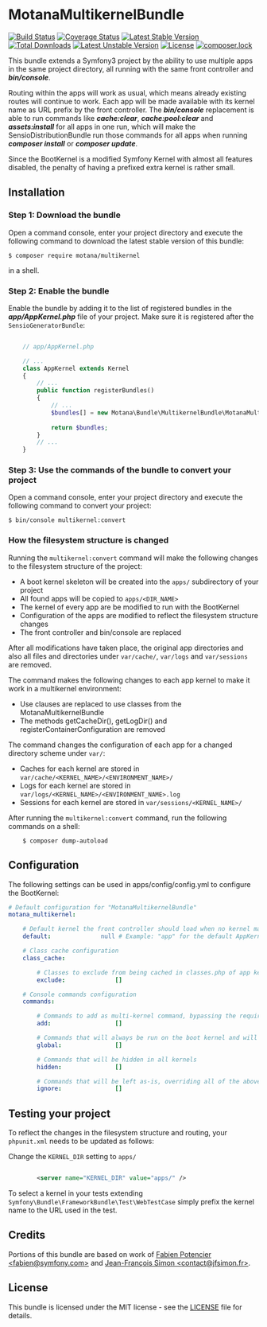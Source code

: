 # MotanaMultikernelBundle

[![Build Status](https://travis-ci.org/KintradimCrux/motana-multikernel.svg?branch=master)](https://travis-ci.org/KintradimCrux/motana-multikernel)
[![Coverage Status](https://coveralls.io/repos/github/KintradimCrux/motana-multikernel/badge.svg?branch=master)](https://coveralls.io/github/KintradimCrux/motana-multikernel?branch=master)
[![Latest Stable Version](https://poser.pugx.org/motana/multikernel/v/stable)](https://packagist.org/packages/motana/multikernel)
[![Total Downloads](https://poser.pugx.org/motana/multikernel/downloads)](https://packagist.org/packages/motana/multikernel)
[![Latest Unstable Version](https://poser.pugx.org/motana/multikernel/v/unstable)](https://packagist.org/packages/motana/multikernel)
[![License](https://poser.pugx.org/motana/multikernel/license)](https://packagist.org/packages/motana/multikernel)
[![composer.lock](https://poser.pugx.org/motana/multikernel/composerlock)](https://packagist.org/packages/motana/multikernel)

This bundle extends a Symfony3 project by the ability to use multiple apps in the same project directory,
all running with the same front controller and ***bin/console***.

Routing within the apps will work as usual, which means already existing routes will continue to work.
Each app will be made available with its kernel name as URL prefix by the front controller. The ***bin/console***
replacement is able to run commands like ***cache:clear***, ***cache:pool:clear*** and ***assets:install*** for
all apps in one run, which will make the SensioDistributionBundle run those commands for all apps when running
***composer install*** or ***composer update***.

Since the BootKernel is a modified Symfony Kernel with almost all features disabled, the penalty of having a
prefixed extra kernel is rather small.

## Installation

### Step 1: Download the bundle

Open a command console, enter your project directory and execute the following
command to download the latest stable version of this bundle:

```shell
$ composer require motana/multikernel
```

in a shell.

### Step 2: Enable the bundle

Enable the bundle by adding it to the list of registered bundles in the
***app/AppKernel.php*** file of your project. Make sure it is registered
after the ``SensioGeneratorBundle``:

```php

    // app/AppKernel.php

    // ...
    class AppKernel extends Kernel
    {    
        // ...
        public function registerBundles()
        {
	        // ...
            $bundles[] = new Motana\Bundle\MultikernelBundle\MotanaMultikernelBundle();
            
            return $bundles;
        }
        // ...
    }
```

### Step 3: Use the commands of the bundle to convert your project

Open a command console, enter your project directory and execute the following
command to convert your project:

```shell
$ bin/console multikernel:convert
```

### How the filesystem structure is changed

Running the ``multikernel:convert`` command will make the following changes to the
filesystem structure of the project:

* A boot kernel skeleton will be created into the ``apps/`` subdirectory of your project
* All found apps will be copied to ``apps/<DIR_NAME>``
* The kernel of every app are be modified to run with the BootKernel
* Configuration of the apps are modified to reflect the filesystem structure changes
* The front controller and bin/console are replaced

After all modifications have taken place, the original app directories and also all
files and directories under ``var/cache/``, ``var/logs`` and ``var/sessions`` are
removed. 

The command makes the following changes to each app kernel to make it work in a multikernel
environment:

* Use clauses are replaced to use classes from the MotanaMultikernelBundle
* The methods getCacheDir(), getLogDir() and registerContainerConfiguration are removed

The command changes the configuration of each app for a changed directory scheme under ``var/``:

* Caches for each kernel are stored in ``var/cache/<KERNEL_NAME>/<ENVIRONMENT_NAME>/``
* Logs for each kernel are stored in ``var/logs/<KERNEL_NAME>/<ENVIRONMENT_NAME>.log``
* Sessions for each kernel are stored in ``var/sessions/<KERNEL_NAME>/``

After running the ``multikernel:convert`` command, run the following commands on a shell:

```shell
    $ composer dump-autoload
```

## Configuration

The following settings can be used in apps/config/config.yml to configure the BootKernel:

```yml
# Default configuration for "MotanaMultikernelBundle"
motana_multikernel:

    # Default kernel the front controller should load when no kernel matches the URL
    default:              null # Example: "app" for the default AppKernel

    # Class cache configuration
    class_cache:

        # Classes to exclude from being cached in classes.php of app kernels
        exclude:              []

    # Console commands configuration
    commands:

        # Commands to add as multi-kernel command, bypassing the requirement of being available for all kernels
        add:                  []

        # Commands that will always be run on the boot kernel and will be hidden in the other kernels
        global:               []

        # Commands that will be hidden in all kernels
        hidden:               []

        # Commands that will be left as-is, overriding all of the above command settings
        ignore:               []

```

## Testing your project

To reflect the changes in the filesystem structure and routing, your ``phpunit.xml`` needs to be updated as follows:

Change the ``KERNEL_DIR`` setting to ``apps/``

```xml

        <server name="KERNEL_DIR" value="apps/" />

```

To select a kernel in your tests extending ``Symfony\Bundle\FrameworkBundle\Test\WebTestCase`` simply prefix the kernel
name to the URL used in the test.

## Credits

Portions of this bundle are based on work of [Fabien Potencier &lt;fabien@symfony.com&gt;](mailto:fabien@symfony.com) and
[Jean-François Simon &lt;contact@jfsimon.fr&gt;](mailto:contact@jfsimon.fr).

## License

This bundle is licensed under the MIT license - see the [LICENSE](LICENSE) file for details.

